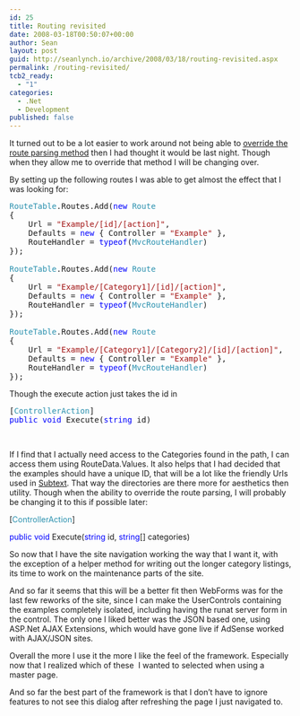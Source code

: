 ```yaml
---
id: 25
title: Routing revisited
date: 2008-03-18T00:50:07+00:00
author: Sean
layout: post
guid: http://seanlynch.io/archive/2008/03/18/routing-revisited.aspx
permalink: /routing-revisited/
tcb2_ready:
  - "1"
categories:
  - .Net
  - Development
published: false
---
```

It turned out to be a lot easier to work around not being able to [override the route parsing method](http://myheadsexploding.com/archive/2007/12/12/initial-thoughts-on-microsoft-mvc.aspx) then I had thought it would be last night. Though when they allow me to override that method I will be changing over.

By setting up the following routes I was able to get almost the effect that I was looking for:

<pre class="code"><span style="color: #2b91af;">RouteTable</span>.Routes.Add(<span style="color: #0000ff;">new</span> <span style="color: #2b91af;">Route
</span>{
    Url = <span style="color: #a31515;">"Example/[id]/[action]"</span>,
    Defaults = <span style="color: #0000ff;">new</span> { Controller = <span style="color: #a31515;">"Example"</span> },
    RouteHandler = <span style="color: #0000ff;">typeof</span>(<span style="color: #2b91af;">MvcRouteHandler</span>)
});

<span style="color: #2b91af;">RouteTable</span>.Routes.Add(<span style="color: #0000ff;">new</span> <span style="color: #2b91af;">Route
</span>{
    Url = <span style="color: #a31515;">"Example/[Category1]/[id]/[action]"</span>,
    Defaults = <span style="color: #0000ff;">new</span> { Controller = <span style="color: #a31515;">"Example"</span> },
    RouteHandler = <span style="color: #0000ff;">typeof</span>(<span style="color: #2b91af;">MvcRouteHandler</span>)
});

<span style="color: #2b91af;">RouteTable</span>.Routes.Add(<span style="color: #0000ff;">new</span> <span style="color: #2b91af;">Route
</span>{
    Url = <span style="color: #a31515;">"Example/[Category1]/[Category2]/[id]/[action]"</span>,
    Defaults = <span style="color: #0000ff;">new</span> { Controller = <span style="color: #a31515;">"Example"</span> },
    RouteHandler = <span style="color: #0000ff;">typeof</span>(<span style="color: #2b91af;">MvcRouteHandler</span>)
});</pre>

Though the execute action just takes the id in

<pre class="code">[<span style="color: #2b91af;">ControllerAction</span>]
<span style="color: #0000ff;">public</span> <span style="color: #0000ff;">void</span> Execute(<span style="color: #0000ff;">string</span> id)
</pre>

&nbsp;

If I find that I actually need access to the Categories found in the path, I can access them using RouteData.Values. It also helps that I had decided that the examples should have a unique ID, that will be a lot like the friendly Urls used in [Subtext](http://subtextproject.com). That way the directories are there more for aesthetics then utility. Though when the ability to override the route parsing, I will probably be changing it to this if possible later:

[<span style="color: #2b91af;">ControllerAction</span>]
  
<span style="color: #0000ff;">public</span> <span style="color: #0000ff;">void</span> Execute(<span style="color: #0000ff;">string</span> id, <span style="color: #0000ff;">string</span>[] categories)

So now that I have the site navigation working the way that I want it, with the exception of a helper method for writing out the longer category listings, its time to work on the maintenance parts of the site.

And so far it seems that this will be a better fit then WebForms was for the last few reworks of the site, since I can make the UserControls containing the examples completely isolated, including having the runat server form in the control. The only one I liked better was the JSON based one, using ASP.Net AJAX Extensions, which would have gone live if AdSense worked with AJAX/JSON sites.

Overall the more I use it the more I like the feel of the framework. Especially now that I realized which of these  I wanted to selected when using a master page.

And so far the best part of the framework is that I don&#8217;t have to ignore features to not see this dialog after refreshing the page I just navigated to.



